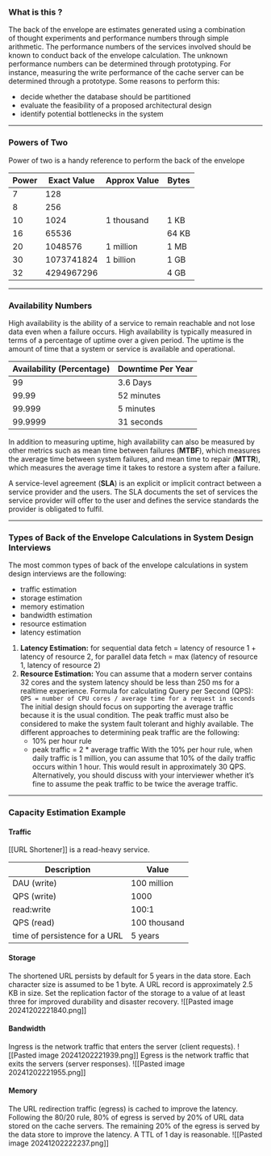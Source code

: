 ### What is this ?
The back of the envelope are estimates generated using a combination of thought experiments and performance numbers through simple arithmetic. The performance numbers of the services involved should be known to conduct back of the envelope calculation. The unknown performance numbers can be determined through prototyping. For instance, measuring the write performance of the cache server can be determined through a prototype.
Some reasons to perform this:
- decide whether the database should be partitioned
- evaluate the feasibility of a proposed architectural design
- identify potential bottlenecks in the system
---
### Powers of Two 
Power of two is a handy reference to perform the back of the envelope

| Power | Exact Value | Approx Value | Bytes |
| ----- | ----------- | ------------ | ----- |
| 7     | 128         |              |       |
| 8     | 256         |              |       |
| 10    | 1024        | 1 thousand   | 1 KB  |
| 16    | 65536       |              | 64 KB |
| 20    | 1048576     | 1 million    | 1 MB  |
| 30    | 1073741824  | 1 billion    | 1 GB  |
| 32    | 4294967296  |              | 4 GB  |

---
### Availability Numbers
High availability is the ability of a service to remain reachable and not lose data even when a failure occurs. High availability is typically measured in terms of a percentage of uptime over a given period. The uptime is the amount of time that a system or service is available and operational.

| Availability (Percentage) | Downtime Per Year |
| ------------------------- | ----------------- |
| 99                        | 3.6 Days          |
| 99.99                     | 52 minutes        |
| 99.999                    | 5 minutes         |
| 99.9999                   | 31 seconds        |

In addition to measuring uptime, high availability can also be measured by other metrics such as mean time between failures (**MTBF**), which measures the average time between system failures, and mean time to repair (**MTTR**), which measures the average time it takes to restore a system after a failure.

A service-level agreement (**SLA**) is an explicit or implicit contract between a service provider and the users. The SLA documents the set of services the service provider will offer to the user and defines the service standards the provider is obligated to fulfil.

---
### Types of Back of the Envelope Calculations in System Design Interviews

The most common types of back of the envelope calculations in system design interviews are the following:
- traffic estimation
- storage estimation
- memory estimation
- bandwidth estimation
- resource estimation
- latency estimation

1. **Latency Estimation:** for sequential data fetch = latency of resource 1 + latency of resource 2, for parallel data fetch = max (latency of resource 1, latency of resource 2)
2. **Resource Estimation:** You can assume that a modern server contains 32 cores and the system latency should be less than 250 ms for a realtime experience.
   Formula for calculating Query per Second (QPS):
   `QPS = number of CPU cores / average time for a request in seconds`
   The initial design should focus on supporting the average traffic because it is the usual condition. The peak traffic must also be considered to make the system fault tolerant and highly available. The different approaches to determining peak traffic are the following:
	- 10% per hour rule
	- peak traffic = 2 * average traffic
	With the 10% per hour rule, when daily traffic is 1 million, you can assume that 10% of the daily traffic occurs within 1 hour. This would result in approximately 30 QPS. Alternatively, you should discuss with your interviewer whether it’s fine to assume the peak traffic to be twice the average traffic.

---
### Capacity Estimation Example
#### Traffic
[[URL Shortener]] is a read-heavy service.

| Description                   | Value        |
| ----------------------------- | ------------ |
| DAU (write)                   | 100 million  |
| QPS (write)                   | 1000         |
| read:write                    | 100:1        |
| QPS (read)                    | 100 thousand |
| time of persistence for a URL | 5 years      |

#### Storage
The shortened URL persists by default for 5 years in the data store. Each character size is assumed to be 1 byte. A URL record is approximately 2.5 KB in size. Set the replication factor of the storage to a value of at least three for improved durability and disaster recovery.
![[Pasted image 20241202221840.png]]
#### Bandwidth
Ingress is the network traffic that enters the server (client requests).
![[Pasted image 20241202221939.png]]
Egress is the network traffic that exits the servers (server responses).
![[Pasted image 20241202221955.png]]
#### Memory
The URL redirection traffic (egress) is cached to improve the latency. Following the 80/20 rule, 80% of egress is served by 20% of URL data stored on the cache servers. The remaining 20% of the egress is served by the data store to improve the latency. A TTL of 1 day is reasonable.
![[Pasted image 20241202222237.png]]
